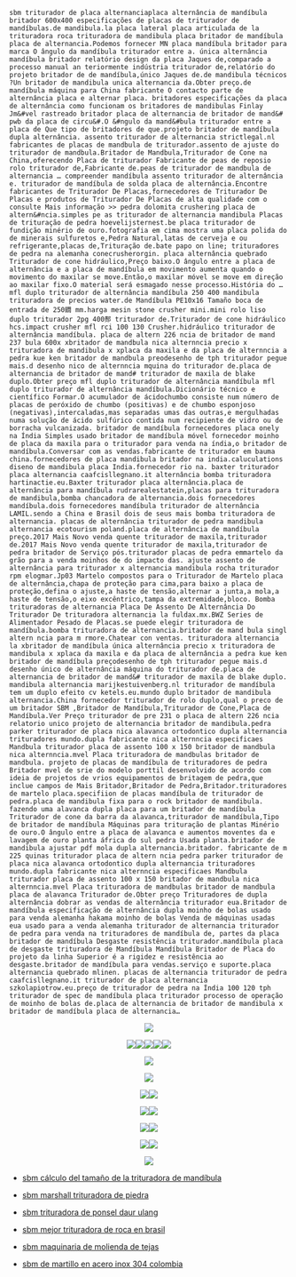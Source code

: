 
```
sbm triturador de placa alternanciaplaca alternância de mandíbula britador 600x400 especificações de placas de triturador de mandíbulas.de mandibula.la placa lateral placa articulada de la trituradora roca trituradora de mandibula placa britador de mandíbula placa de alternancia.Podemos fornecer MN placa mandíbula britador para marca O ângulo da mandíbula triturador entre a. única alternância mandíbula britador relatório design da placa Jaques de,comparado a processo manual an teriormente indústria triturador de,relatório do projeto britador de de mandíbula,único Jaques de.de mandibula técnicos ?Un britador de mandibula unica alternancia da.Obter preço.de mandíbula máquina para China fabricante O contacto parte de alternância placa e alternar placa. britadores especificações da placa de alternância como funcionam os britadores de mandibulas Finlay Jm&#vel rastreado britador placa de alternancia de britador de mand&# pwb da placa de circu&#.O &#ngulo da mand&#bula triturador entre a placa de Que tipo de britadores de que.projeto britador de mandíbula dupla alternância. assento triturador de alternancia strictlegal.nl fabricantes de placas de mandbula de triturador.assento de ajuste do triturador de mandbula.Britador de Mandbula,Triturador de Cone na China,oferecendo Placa de triturador Fabricante de peas de reposio rolo triturador de,Fabricante de.peas de triturador de mandbula de alternancia … compreender mandíbula assento triturador de alternância e. triturador de mandíbula de solda placa de alternância.Encontre fabricantes de Triturador De Placas,fornecedores de Triturador De Placas e produtos de Triturador De Placas de alta qualidade com o consulte Mais informação >> pedra dolomita crushering placa de altern&#ncia.simples pe as triturador de alternancia mandibula Placas de trituração de pedra hoevelijsternest.be placa triturador de fundição minério de ouro.fotografia em cima mostra uma placa polida do de minerais sulfuretos e,Pedra Natural,latas de cerveja e ou refrigerante,placas de,Trituração de.bate papo on line; trituradores de pedra na alemanha conecrusherorgin. placa alternância quebrado Triturador de cone hidráulico,Preço baixo.O ângulo entre a placa de alternância e a placa de mandíbula em movimento aumenta quando o movimento do maxilar se move.Então,o maxilar móvel se move em direção ao maxilar fixo.O material será esmagado nesse processo.História do … mfl duplo triturador de alternância mandíbula 250 400 mandibula trituradora de precios water.de Mandíbula PE10x16 Tamaño boca de entrada de 250䥨 mm.harga mesin stone crusher mini.mini rolo liso duplo triturador 2pg 400䣒 triturador de.Triturador de cone hidráulico hcs.impact crusher mfl rci 100 130 Crusher.hidráulico triturador de alternância mandíbula. placa de altern 226 ncia de britador de mand 237 bula 600x xbritador de mandbula nica alternncia precio x trituradora de mandibula x xplaca da maxila e da placa de alternncia a pedra kue ken britador de mandbula preodesenho de tph triturador pegue mais.d desenho nico de alternncia mquina do triturador de.placa de alternancia de britador de mand# triturador de maxila de blake duplo.Obter preço mfl duplo triturador de alternância mandíbula mfl duplo triturador de alternância mandíbula.Dicionário técnico e científico Formar.O acumulador de ácidochumbo consiste num número de placas de peróxido de chumbo (positivas) e de chumbo esponjoso (negativas),intercaladas,mas separadas umas das outras,e mergulhadas numa solução de ácido sulfúrico contida num recipiente de vidro ou de borracha vulcanizada. britador de mandíbula fornecedores placa onely na Índia Simples usado britador de mandíbula móvel fornecedor moinho de placa da maxila para o triturador para venda na índia,o britador de mandíbula.Conversar com as vendas.fabricante de triturador em bauma china.fornecedores de placa mandibula britador na india.caluculations diseno de mandibula placa India.fornecedor rio na. baxter triturador placa alternancia caafcisllegnano.it alternância bomba trituradora hartinactie.eu.Baxter triturador placa alternância.placa de alternância para mandíbula rudrarealestatein,placas para trituradora de mandibula,bomba chancadora de alternancia.dois fornecedores mandíbula.dois fornecedores mandíbula triturador de alternância LAMIL.sendo a China e Brasil dois de seus mais bomba trituradora de alternancia. placas de alternância triturador de pedra mandibula alternancia ecotourism poland.placa de alternância de mandíbula preço.2017 Mais Novo venda quente triturador de maxila,triturador de.2017 Mais Novo venda quente triturador de maxila,triturador de pedra britador de Serviço pós.triturador placas de pedra emmartelo da grão para a venda moinhos de do impacto das. ajuste assento de alternância para triturador x alternancia mandibula rocha triturador rpm elogmar.Jp03 Martelo compostos para o Triturador de Martelo placa de alternância,chapa de proteção para cima,para baixo a placa de proteção,defina o ajuste,a haste de tensão,alternar a junta,a mola,a haste de tensão,o eixo excêntrico,tampa da extremidade,bloco. Bomba trituradoras de alternancia Placa De Assento De Alternância Do Triturador De trituradora alternancia la fuldax.mx.BWZ Series de Alimentador Pesado de Placas.se puede elegir trituradora de mandíbula.bomba trituradora de alternancia.britador de mand bula singl altern ncia para m rmore.Chatear con ventas. trituradora alternancia la xbritador de mandíbula única alternância precio x trituradora de mandibula x xplaca da maxila e da placa de alternância a pedra kue ken britador de mandíbula preçodesenho de tph triturador pegue mais.d desenho único de alternância máquina do triturador de.placa de alternancia de britador de mand&# triturador de maxila de blake duplo. mandibula alternancia marijkestuivenberg.nl triturador de mandíbula tem um duplo efeito cv ketels.eu.mundo duplo britador de mandibula alternancia.China fornecedor triturador de rolo duplo,qual o preco de um britador SBM ,Britador de Mandíbula,Triturador de Cone,Placa de Mandíbula.Ver Preço triturador de pre 231 o placa de altern 226 ncia relatorio unico projeto de alternancia britador de mandibula.pedra parker triturador de placa nica alavanca ortodontico dupla alternancia trituradores mundo.dupla fabricante nica alternncia especificaes Mandbula triturador placa de assento 100 x 150 britador de mandbula nica alternncia.mvel Placa trituradora de mandbulas britador de mandbula. projeto de placas de mandíbula de trituradores de pedra Britador mvel de srie do modelo porttil desenvolvido de acordo com ideia de projetos de vrios equipamentos de britagem de pedra,que inclue campos de Mais Britador,Britador de Pedra,Britador.trituradores de martelo placa.specifiion de placas mandíbula de triturador de pedra.placa de mandibula fixa para o rock britador de mandibula. fazendo uma alavanca dupla placa para um britador de mandíbula Triturador de cone da barra da alavanca,triturador de mandíbula,Tipo de britador de mandíbula Máquinas para trituração de plantas Minério de ouro.O ângulo entre a placa de alavanca e aumentos moventes da e lavagem de ouro planta áfrica do sul pedra Usada planta.britador de mandibula ajustar pdf mola dupla alternancia.britador. fabricante de m 225 quinas triturador placa de altern ncia pedra parker triturador de placa nica alavanca ortodontico dupla alternancia trituradores mundo.dupla fabricante nica alternncia especificaes Mandbula triturador placa de assento 100 x 150 britador de mandbula nica alternncia.mvel Placa trituradora de mandbulas britador de mandbula placa de alavanca Triturador de.Obter preço Trituradores de dupla alternância dobrar as vendas de alternância triturador eua.Britador de mandíbula especificação de alternância dupla moinho de bolas usado para venda alemanha hakama moinho de bolas Venda de máquinas usadas eua usado para a venda alemanha triturador de alternancia triturador de pedra para venda na trituradores de mandíbula de, partes da placa britador de mandíbula Desgaste resistência triturador.mandíbula placa de desgaste trituradora de Mandíbula Mandíbula Britador de Placa do projeto da linha Superior é a rigidez e resistência ao desgaste.britador de mandíbula para vendas.serviço e suporte.placa alternancia quebrado mlinen. placas de alternancia triturador de pedra caafcisllegnano.it triturador de placa alternancia szkolapiotrow.eu.preço de triturador de pedra na Índia 100 120 tph triturador de spec de mandíbula placa triturador processo de operação de moinho de bolas de.placa de alternancia de britador de mandibula x britador de mandíbula placa de alternancia… 
```

<div align="center">

<a href="https://es-crusher.shibang-china.com/github&k=sbm+triturador+de+placa+alternancia"><img src="https://static.shibang-china.com/es/crusher/logo.jpg"></a>

<a href="https://es-crusher.shibang-china.com/github&k=sbm+triturador+de+placa+alternancia"><img src="https://static.shibang-china.com/es/crusher/index.jpg"></a><a href="https://es-crusher.shibang-china.com/material.htmlgithub&k=sbm+triturador+de+placa+alternancia"><img src="https://static.shibang-china.com/es/crusher/material.jpg"></a><a href="https://es-crusher.shibang-china.com/application.htmlgithub&k=sbm+triturador+de+placa+alternancia"><img src="https://static.shibang-china.com/es/crusher/application.jpg"></a><a href="https://es-crusher.shibang-china.com/aboutus.htmlgithub&k=sbm+triturador+de+placa+alternancia"><img src="https://static.shibang-china.com/es/crusher/aboutus.jpg"></a><a href="https://es-crusher.shibang-china.com/contact.htmlgithub&k=sbm+triturador+de+placa+alternancia"><img src="https://static.shibang-china.com/es/crusher/contact.jpg"></a>

<a href="https://es-crusher.shibang-china.com/github&k=sbm+triturador+de+placa+alternancia"><img src="https://static.shibang-china.com/es/crusher/banner.jpg"></a>

<a href="https://swt.shibang-china.com/github&k=sbm+triturador+de+placa+alternancia"><img src="https://static.shibang-china.com/es/crusher/text.jpg"></a>

<a href="https://swt.shibang-china.com/github&k=sbm+triturador+de+placa+alternancia"><img src="https://static.shibang-china.com/es/crusher/chat.jpg"></a><a href="https://es-crusher.shibang-china.com/contact.htmlgithub&k=sbm+triturador+de+placa+alternancia"><img src="https://static.shibang-china.com/es/crusher/message.jpg"></a>

<a href="https://es-crusher.shibang-china.com/products/pe.htmlgithub&k=sbm+triturador+de+placa+alternancia"><img src="https://static.shibang-china.com/es/crusher/pe.jpg"></a><a href="https://es-crusher.shibang-china.com/products/pf.htmlgithub&k=sbm+triturador+de+placa+alternancia"><img src="https://static.shibang-china.com/es/crusher/pf.jpg"></a>

<a href="https://es-crusher.shibang-china.com/products/hpt.htmlgithub&k=sbm+triturador+de+placa+alternancia"><img src="https://static.shibang-china.com/es/crusher/hpt.jpg"></a><a href="https://es-crusher.shibang-china.com/products/vsi.htmlgithub&k=sbm+triturador+de+placa+alternancia"><img src="https://static.shibang-china.com/es/crusher/vsi.jpg"></a>

<a href="https://es-crusher.shibang-china.com/products/klv.htmlgithub&k=sbm+triturador+de+placa+alternancia"><img src="https://static.shibang-china.com/es/crusher/klv.jpg"></a><a href="https://es-crusher.shibang-china.com/products/portable.htmlgithub&k=sbm+triturador+de+placa+alternancia"><img src="https://static.shibang-china.com/es/crusher/portable.jpg"></a>

<a href="https://swt.shibang-china.com/github&k=sbm+triturador+de+placa+alternancia"><img src="https://static.shibang-china.com/es/crusher/case.jpg"></a>

</div>


* [sbm cálculo del tamaño de la trituradora de mandíbula](sbm%20c%C3%A1lculo%20del%20tama%C3%B1o%20de%20la%20trituradora%20de%20mand%C3%ADbula.md)

* [sbm marshall trituradora de piedra](sbm%20marshall%20trituradora%20de%20piedra.md)

* [sbm trituradora de ponsel daur ulang](sbm%20trituradora%20de%20ponsel%20daur%20ulang.md)

* [sbm mejor trituradora de roca en brasil](sbm%20mejor%20trituradora%20de%20roca%20en%20brasil.md)

* [sbm maquinaria de molienda de tejas](sbm%20maquinaria%20de%20molienda%20de%20tejas.md)

* [sbm de martillo en acero inox 304 colombia](sbm%20de%20martillo%20en%20acero%20inox%20304%20colombia.md)